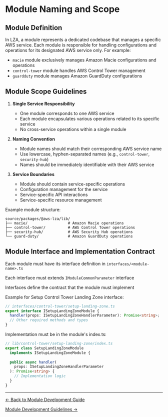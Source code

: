 # Module Naming and Scope

## Module Definition
In LZA, a module represents a dedicated codebase that manages a specific AWS service. Each module is responsible for handling configurations and operations for its designated AWS service only. For example:

- `macie` module exclusively manages Amazon Macie configurations and operations
- `control-tower` module handles AWS Control Tower management
- `guardduty` module manages Amazon GuardDuty configurations

## Module Scope Guidelines
1. **Single Service Responsibility**
      - One module corresponds to one AWS service
      - Each module encapsulates various operations related to its specific service
      - No cross-service operations within a single module

2. **Naming Convention**
      - Module names should match their corresponding AWS service name
      - Use lowercase, hyphen-separated names (e.g., `control-tower`, `security-hub`)
      - Names should be immediately identifiable with their AWS service

3. **Service Boundaries**
      - Module should contain service-specific operations
      - Configuration management for the service
      - Service-specific API interactions
      - Service-specific resource management

Example module structure:
```plaintext
source/packages/@aws-lza/lib/
├── macie/                  # Amazon Macie operations
├── control-tower/          # AWS Control Tower operations
├── security-hub/           # AWS Security Hub operations
└── guard-duty/             # Amazon GuardDuty operations
```

## Module Interface and Implementation Contract


Each module must have its interface definition in `interfaces/<module-name>.ts`

Each interface must extends `IModuleCommonParameter` interface

Interfaces define the contract that the module must implement

Example for Setup Control Tower Landing Zone interface:
```typescript
// interfaces/control-tower/setup-landing-zone.ts
export interface ISetupLandingZoneModule {
  handler(props: ISetupLandingZoneHandlerParameter): Promise<string>;
  // Other required methods and types
}
```

Implementation must be in the module's index.ts:
```typescript
// lib/control-tower/setup-landing-zone/index.ts
export class SetupLandingZoneModule
  implements ISetupLandingZoneModule {
  
  public async handler(
    props: ISetupLandingZoneHandlerParameter
  ): Promise<string> {
    // Implementation logic
  }
}
```


---

[← Back to Module Development Guide](./index.md)

[Module Development Guidelines →](./module-development-guidelines.md)